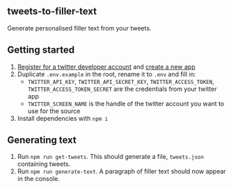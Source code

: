 ## tweets-to-filler-text

Generate personalised filler text from your tweets.

## Getting started

1. [Register for a twitter developer account](https://developer.twitter.com/en/apply-for-access) and [create a new app](https://developer.twitter.com/en/apps/create)
1. Duplicate `.env.example` in the root, rename it to `.env` and fill in:
    - `TWITTER_API_KEY`, `TWITTER_API_SECRET_KEY`, `TWITTER_ACCESS_TOKEN`, `TWITTER_ACCESS_TOKEN_SECRET` are the credentials from your twitter app
    - `TWITTER_SCREEN_NAME` is the handle of the twitter account you want to use for the source
1. Install dependencies with `npm i`

## Generating text

1. Run `npm run get-tweets`. This should generate a file, `tweets.json` containing tweets.
1. Run `npm run generate-text`. A paragraph of filler text should now appear in the console.
